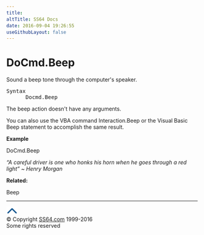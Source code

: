 ```yaml
---
title:
altTitle: SS64 Docs
date: 2016-09-04 19:26:55
useGithubLayout: false
---
```

<!-- #BeginLibraryItem "/Library/head_access.lbi" --><!-- #EndLibraryItem --><h1>DoCmd.Beep</h1>
<p> Sound a beep tone through the computer's speaker.  </p>
<pre>Syntax
      Docmd.Beep</pre>
<p>The beep action doesn't have any arguments.</p>
<p>You can also use the VBA command <span class="code">Interaction.Beep</span> or the Visual Basic <span class="code">Beep</span> statement to accomplish the same result.</p>
<p><b>Example</b></p>
<p class="code">DoCmd.Beep</p>
<p class="quote"><i>“A careful driver is one who honks his horn when he goes through a red light” ~ Henry Morgan</i></p>
<p><b>Related:</b></p>
<p class="code">Beep</p><!-- #BeginLibraryItem "/Library/foot_access.lbi" --><p>
<!-- access -->

<hr>
<div id="bl" class="footer"><a href="beep.html#"><img src="../images/top.png" width="30" height="22" alt="Back to the Top"></a></div>
<div id="br" class="footer, tagline">© Copyright <a href="http://ss64.com/">SS64.com</a> 1999-2016<br>
Some rights reserved</div><!-- #EndLibraryItem -->

